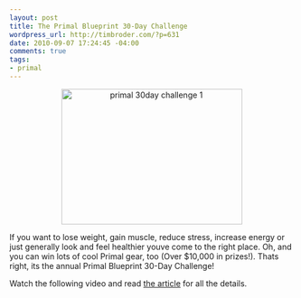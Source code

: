 ```yaml
--- 
layout: post
title: The Primal Blueprint 30-Day Challenge
wordpress_url: http://timbroder.com/?p=631
date: 2010-09-07 17:24:45 -04:00
comments: true
tags: 
- primal
---
```

<p style="text-align: center;"><img class="aligncenter" title="The Primal Blueprint 30-Day Challenge" src="http://i247.photobucket.com/albums/gg158/MDA2008/MDA2009/primal_30day_challenge-1.gif" alt="primal 30day challenge 1" width="320" height="240" /></p>
If you want to lose weight, gain muscle, reduce stress, increase energy or just generally look and feel healthier youve come to the right place. Oh, and you can win lots of cool Primal gear, too (Over $10,000 in prizes!). Thats right, its the annual Primal Blueprint 30-Day Challenge!

Watch the following video and read <a href="http://www.marksdailyapple.com/the-primal-blueprint-30-day-challenge/" target="_blank">the article</a> for all the details.

<object classid="clsid:d27cdb6e-ae6d-11cf-96b8-444553540000" width="350" height="221" codebase="http://download.macromedia.com/pub/shockwave/cabs/flash/swflash.cab#version=6,0,40,0"><param name="allowFullScreen" value="true" /><param name="allowscriptaccess" value="always" /><param name="src" value="http://www.youtube.com/v/6bw3-MbMwYA?fs=1&amp;hl=en_US" /><param name="allowfullscreen" value="true" /><embed type="application/x-shockwave-flash" width="350" height="221" src="http://www.youtube.com/v/6bw3-MbMwYA?fs=1&amp;hl=en_US" allowscriptaccess="always" allowfullscreen="true"></embed></object>
